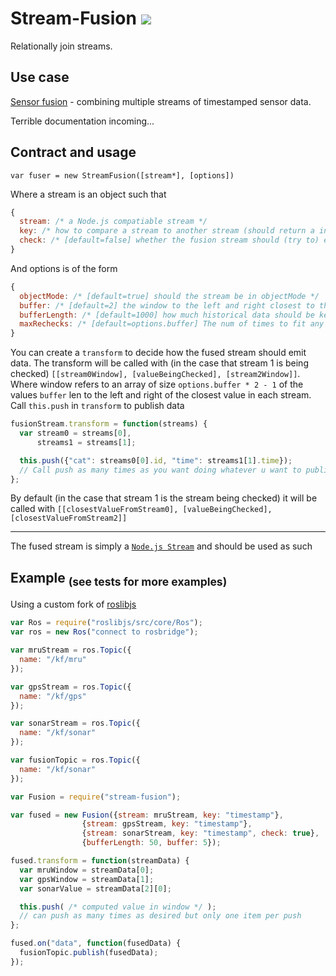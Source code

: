 Stream-Fusion [![](https://magnum.travis-ci.com/megawac/stream-fusion.svg?token=oSwrxUEG4V38qpMqB1xp)](https://magnum.travis-ci.com/megawac/stream-fusion)
==========

Relationally join streams.

## Use case

[Sensor fusion](http://en.wikipedia.org/wiki/Sensor_fusion) - combining multiple streams of timestamped sensor data.

Terrible documentation incoming...

## Contract and usage

`var fuser = new StreamFusion([stream*], [options])`

Where a stream is an object such that

```js
{
  stream: /* a Node.js compatiable stream */
  key: /* how to compare a stream to another stream (should return a integer or string). See http://underscorejs.org/#iteratee */
  check: /* [default=false] whether the fusion stream should (try to) emit data whenever this stream emits data */
}
```

And options is of the form

```js
{
  objectMode: /* [default=true] should the stream be in objectMode */
  buffer: /* [default=2] the window to the left and right closest to the value being checked (i.e. if buffer is 2 then transform will be called with `[valueBelowCheck, valueAboveCheck]`). Note: values will be buffered internally until there is enough info to the left and right of the window. Implementation note: the value in the middle will always be `<=` the value being checked */
  bufferLength: /* [default=1000] how much historical data should be kept. If streams are in sync you should definetely set this to a low value */
  maxRechecks: /* [default=options.buffer] The num of times to fit any piece of data in the window (see options.buffer) */
}
```

You can create a `transform` to decide how the fused stream should emit data. The transform will be called with (in the case that stream 1 is being checked) `[[stream0Window], [valueBeingChecked], [stream2Window]]`. Where window refers to an array of size `options.buffer * 2 - 1` of the values `buffer` len to the left and right of the closest value in each stream. Call `this.push` in `transform` to publish data

```js
fusionStream.transform = function(streams) {
  var stream0 = streams[0],
      streams1 = streams[1];

  this.push({"cat": streams0[0].id, "time": streams1[1].time});
  // Call push as many times as you want doing whatever u want to publish to the stream
};
```

By default (in the case that stream 1 is the stream being checked) it will be called with `[[closestValueFromStream0], [valueBeingChecked], [closestValueFromStream2]]`

----------------

The fused stream is simply a [`Node.js Stream`](http://nodejs.org/api/stream.html) and should be used as such

## Example <sub>(see tests for more examples)</sub>

Using a custom fork of [roslibjs](https://github.com/RobotWebTools/roslibjs)

```js
var Ros = require("roslibjs/src/core/Ros");
var ros = new Ros("connect to rosbridge");

var mruStream = ros.Topic({
  name: "/kf/mru"
});

var gpsStream = ros.Topic({
  name: "/kf/gps"
});

var sonarStream = ros.Topic({
  name: "/kf/sonar"
});

var fusionTopic = ros.Topic({
  name: "/kf/sonar"
});

var Fusion = require("stream-fusion");

var fused = new Fusion({stream: mruStream, key: "timestamp"},
                {stream: gpsStream, key: "timestamp"},
                {stream: sonarStream, key: "timestamp", check: true},
                {bufferLength: 50, buffer: 5});

fused.transform = function(streamData) {
  var mruWindow = streamData[0];
  var gpsWindow = streamData[1];
  var sonarValue = streamData[2][0];

  this.push( /* computed value in window */ );
  // can push as many times as desired but only one item per push
};

fused.on("data", function(fusedData) {
  fusionTopic.publish(fusedData);
});
```
